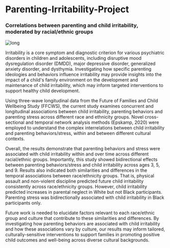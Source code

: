 # Parenting-Irritability-Project

### Correlations between parenting and child irritability, moderated by racial/ethnic groups

![long](https://github.com/debbie-lyv/Parenting-Irritability-Project/assets/99438507/86425f7e-ecd1-42aa-aff5-fa0c13f08d0b)


Irritability is a core symptom and diagnostic criterion for various psychiatric disorders in children and adolescents, including disruptive mood dysregulation disorder (DMDD), major depressive disorder, generalized anxiety disorder, and dysthymia. Investigating how specific parenting ideologies and behaviors influence irritability may provide insights into the impact of a child's family environment on the development and maintenance of child irritability, which may inform targeted interventions to support healthy child development.

Using three-wave longitudinal data from the Future of Families and Child Wellbeing Study (FFCWS), the current study examines concurrent and longitudinal associations between child irritability, parenting behaviors and parenting stress across different race and ethnicity groups. Novel cross-sectional and temporal network analysis methods (Epskamp, 2020) were employed to understand the complex interrelations between child irritability and parenting behaviors/stress, within and between different cultural contexts.

Overall, the results demonstrate that parenting behaviors and stress were associated with child irritability within and over time across different racial/ethnic groups. Importantly, this study showed bidirectional effects between parenting behaviors/stress and child irritability across ages 3, 5, and 9. Results also indicated both similarities and differences in the temporal associations between race/ethnicity groups. That is, physical assault and non-violent discipline predicted future child irritability consistently across race/ethnicity groups. However, child irritability predicted increases in parental neglect in White but not Black participants. Parenting stress was bidirectionally associated with child irritability in Black participants only. 

Future work is needed to elucidate factors relevant to each race/ethnic group and culture that contribute to these similarities and differences. By investigating how parenting behaviors are associated with child irritability and how these associations vary by culture, our results may inform tailored, culturally-sensitive interventions to support families in promoting positive child outcomes and well-being across diverse cultural backgrounds.

